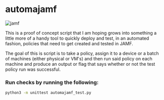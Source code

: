 # automajamf

![jamf](https://media.jamf.com/images/icons/jamf-og-image.jpg?h=600&q=80&w=600)

This is a proof of concept script that I am hoping grows into something a little more of a handy tool to quickly deploy and test, in an automated fashion, policies that need to
get created and tested in JAMF.

The goal of this is script is to take a policy, assign it to a device or a batch of machines (either physical or VM's) and then run said policy on each machine and produce an output or flag that says whether or not the test policy run was successful. 

### Run checks by running the following:

```bash
python3 -m unittest automajamf_test.py
```